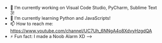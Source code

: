 <My Introduction>

- 🔭 I’m currently working on Visual Code Studio, PyCharm, Sublime Text 3!
- 🌱 I’m currently learning Python and JavaScripts!
- 📫 How to reach me: https://www.youtube.com/channel/UC7Uh_6NNgA4o8XdvyHzgdQA
- ⚡ Fun fact: I made a Noob Alarm XD
-->
